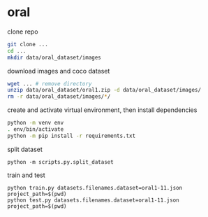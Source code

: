 # oral

clone repo
```sh
git clone ...
cd ...
mkdir data/oral_dataset/images
```

download images and coco dataset


```sh
wget ... # remove directory
unzip data/oral_dataset/oral1.zip -d data/oral_dataset/images/
rm -r data/oral_dataset/images/*/    
```

create and activate virtual environment, then install dependencies
```sh
python -m venv env
. env/bin/activate
python -m pip install -r requirements.txt 
```

split dataset
```
python -m scripts.py.split_dataset
```

train and test
```
python train.py datasets.filenames.dataset=oral1-11.json project_path=$(pwd)
python test.py datasets.filenames.dataset=oral1-11.json project_path=$(pwd)
```